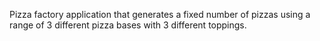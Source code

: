 Pizza factory application that generates a fixed number of pizzas using a range of 3 different pizza bases with 3 different toppings.
